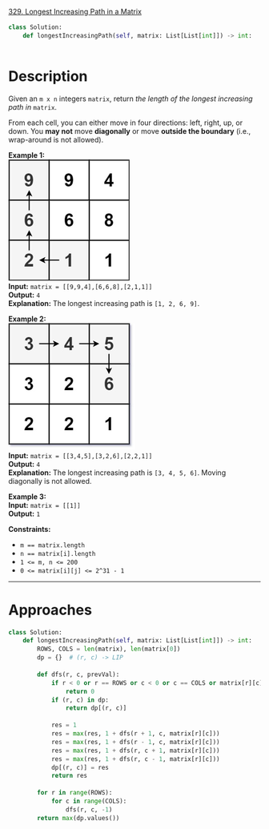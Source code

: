 [329. Longest Increasing Path in a Matrix](https://leetcode.com/problems/longest-increasing-path-in-a-matrix/)

```python
class Solution:
    def longestIncreasingPath(self, matrix: List[List[int]]) -> int:
        
```

# Description

Given an `m x n` integers `matrix`, return _the length of the longest increasing path in_ `matrix`.

From each cell, you can either move in four directions: left, right, up, or down. You **may not** move **diagonally** or move **outside the boundary** (i.e., wrap-around is not allowed).

**Example 1:**  
![](!assets/attachments/Pasted%20image%2020240418150434.png)  
**Input:** `matrix = [[9,9,4],[6,6,8],[2,1,1]]`  
**Output:** `4`  
**Explanation:** The longest increasing path is `[1, 2, 6, 9]`.

**Example 2:**  
![](!assets/attachments/Pasted%20image%2020240418150445.png)  
**Input:** `matrix = [[3,4,5],[3,2,6],[2,2,1]]`  
**Output:** `4`  
**Explanation:** The longest increasing path is `[3, 4, 5, 6]`. Moving diagonally is not allowed.

**Example 3:**  
**Input:** `matrix = [[1]]`  
**Output:** `1`  

**Constraints:**
- `m == matrix.length`
- `n == matrix[i].length`
- `1 <= m, n <= 200`
- `0 <= matrix[i][j] <= 2^31 - 1`

---

# Approaches


```python
class Solution:
    def longestIncreasingPath(self, matrix: List[List[int]]) -> int:
        ROWS, COLS = len(matrix), len(matrix[0])
        dp = {}  # (r, c) -> LIP

        def dfs(r, c, prevVal):
            if r < 0 or r == ROWS or c < 0 or c == COLS or matrix[r][c] <= prevVal:
                return 0
            if (r, c) in dp:
                return dp[(r, c)]

            res = 1
            res = max(res, 1 + dfs(r + 1, c, matrix[r][c]))
            res = max(res, 1 + dfs(r - 1, c, matrix[r][c]))
            res = max(res, 1 + dfs(r, c + 1, matrix[r][c]))
            res = max(res, 1 + dfs(r, c - 1, matrix[r][c]))
            dp[(r, c)] = res
            return res

        for r in range(ROWS):
            for c in range(COLS):
                dfs(r, c, -1)
        return max(dp.values())

```